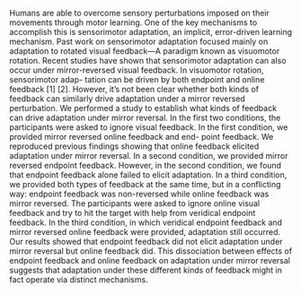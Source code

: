 Humans are able to overcome sensory perturbations imposed on their movements through motor learning. One of the key mechanisms to accomplish this is sensorimotor adaptation, an implicit, error-driven learning mechanism. Past work on sensorimotor adaptation focused mainly on adaptation to rotated visual feedback—A paradigm known as visuomotor rotation. Recent studies have shown that sensorimotor adaptation can also occur under mirror-reversed visual feedback. In visuomotor rotation, sensorimotor adap- tation can be driven by both endpoint and online feedback [1] [2]. However, it’s not been clear whether both kinds of feedback can similarly drive adaptation under a mirror reversed perturbation. We performed a study to establish what kinds of feedback can drive adaptation under mirror reversal. In the first two conditions, the participants were asked to ignore visual feedback. In the first condition, we provided mirror reversed online feedback and end- point feedback. We reproduced previous findings showing that online feedback elicited adaptation under mirror reversal. In a second condition, we provided mirror reversed endpoint feedback. However, in the second condition, we found that endpoint feedback alone failed to elicit adaptation. In a third condition, we provided both types of feedback at the same time, but in a conflicting way: endpoint feedback was non-reversed while online feedback was mirror reversed. The participants were asked to ignore online visual feedback and try to hit the target with help from veridical endpoint feedback. In the third condition, in which veridical endpoint feedback and mirror reversed online feedback were provided, adaptation still occurred. Our results showed that endpoint feedback did not elicit adaptation under mirror reversal but online feedback did. This dissociation between effects of endpoint feedback and online feedback on adaptation under mirror reversal suggests that adaptation under these different kinds of feedback might in fact operate via distinct mechanisms.
